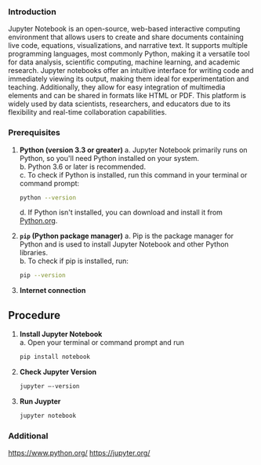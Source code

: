 ### Introduction
Jupyter Notebook is an open-source, web-based interactive computing environment that allows users to create and share documents containing live code, equations, visualizations, and narrative text. It supports multiple programming languages, most commonly Python, making it a versatile tool for data analysis, scientific computing, machine learning, and academic research. Jupyter notebooks offer an intuitive interface for writing code and immediately viewing its output, making them ideal for experimentation and teaching. Additionally, they allow for easy integration of multimedia elements and can be shared in formats like HTML or PDF. This platform is widely used by data scientists, researchers, and educators due to its flexibility and real-time collaboration capabilities.

### Prerequisites
1. **Python (version 3.3 or greater)**
      a. Jupyter Notebook primarily runs on Python, so you'll need Python installed on your system.  
      b. Python 3.6 or later is recommended.  
      c. To check if Python is installed, run this command in your terminal or command prompt:
   
      ```bash
      python --version
      ```  
      d. If Python isn't installed, you can download and install it from [Python.org](https://www.python.org/).

2. **`pip` (Python package manager)**
      a. Pip is the package manager for Python and is used to install Jupyter Notebook and other Python libraries.  
      b. To check if pip is installed, run:
   
      ```bash
      pip --version
      ```
3. **Internet connection**

## Procedure
1. **Install Jupyter Notebook**  
   a. Open your terminal or command prompt and run
   
    ```bash
    pip install notebook


3. **Check Jupyter Version**

   ```bash
   jupyter –-version

4. **Run Juypter**
   
   ```bash
   jupyter notebook

### Additional 
https://www.python.org/
https://jupyter.org/


